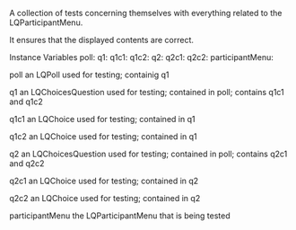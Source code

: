 A collection of tests concerning themselves with everything related to the LQParticipantMenu.

It ensures that the displayed contents are correct.

Instance Variables
	poll:		<LQPoll>
	q1:			<LQChoicesQuestion>
	q1c1:	<LQChoice>
	q1c2:	<LQChoice>
	q2:			<LQChoicesQuestion>
	q2c1:	<LQChoice>
	q2c2:	<LQChoice>
	participantMenu:		<LQParticipantMenu>


poll
	an LQPoll used for testing; containig q1

q1
	an LQChoicesQuestion used for testing; contained in poll; contains q1c1 and q1c2

q1c1
	an LQChoice used for testing; contained in q1

q1c2
	an LQChoice used for testing; contained in q1

q2
	an LQChoicesQuestion used for testing; contained in poll; contains q2c1 and q2c2

q2c1
	an LQChoice used for testing; contained in q2

q2c2
	an LQChoice used for testing; contained in q2

participantMenu
	the LQParticipantMenu that is being tested
